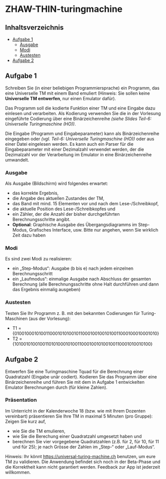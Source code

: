 # ZHAW-THIN-turingmachine

## Inhaltsverzeichnis
<!-- TOC -->
* [Aufgabe 1](#aufgabe-1)
    * [Ausgabe](#ausgabe)
    * [Modi](#modi)
    * [Austesten](#austesten)
* [Aufgabe 2](#aufgabe-2)
<!-- TOC -->

## Aufgabe 1

Schreiben Sie (in einer beliebigen Programmiersprache) ein Programm, das eine Universelle
TM mit einem Band emuliert (Hinweis: Sie sollen keine **Universelle TM entwerfen**, nur einen Emulator dafür).

Das Programm soll die kodierte Funktion einer TM und eine Eingabe dazu einlesen und
verarbeiten. Als Kodierung verwenden Sie die in der Vorlesung eingeführte Codierung über
eine Binärzeichenreihe _(siehe Slides Teil-6: Universelle Turingmaschine (HO))_.

Die Eingabe (Programm und Eingabeparameter) kann als Binärzeichenreihe eingegeben oder
_(vgl. Teil-6: Universelle Turingmaschine (HO))_ oder aus einer Datei eingelesen werden. Es kann
auch ein Parser für die Eingabeparameter mit einer Dezimalzahl verwendet werden, der die
Dezimalzahl vor der Verarbeitung im Emulator in eine Binärzeichenreihe umwandelt.

### Ausgabe
Als Ausgabe (Bildschirm) wird folgendes erwartet:
* das korrekte Ergebnis, 
* die Angabe des aktuellen Zustandes der TM, 
* das Band mit mind. 15 Elementen vor und nach dem Lese-/Schreibkopf, 
* die aktuelle Position des Lese-/Schreibkopfes und 
* ein Zähler, der die Anzahl der bisher durchgeführten Berechnungsschritte angibt. 
* **Optional**: Graphische Ausgabe des Übergangsdiagramms im Step-Modus, Grafisches Interface, usw. Bitte nur angehen, wenn Sie wirklich Zeit dazu haben

### Modi
Es sind zwei Modi zu realisieren:
* ein „Step-Modus“: Ausgabe (b bis e) nach jedem einzelnen Berechnungsschritt 
* ein „Laufmodus“: einmalige Ausgabe nach Abschluss der gesamten Berechnung (alle Berechnungsschritte ohne Halt durchführen und dann das Ergebnis einmalig ausgeben)

### Austesten

Testen Sie Ihr Programm z. B. mit den bekannten Codierungen für Turing-Maschinen (aus der
Vorlesung):

* T1 = {010010001010011000101010010110001001001010011000100010001010}
* T2 = {1010010100100110101000101001100010010100100110001010010100}

## Aufgabe 2

Entwerfen Sie eine Turingmaschine Tquad für die Berechnung einer Quadratzahl (Eingabe unär
codiert). Kodieren Sie das Programm über eine Binärzeichenreihe und führen Sie mit dem in
Aufgabe 1 entwickelten Emulator Berechnungen durch (für kleine Zahlen).

### Präsentation
Im Unterricht in der Kalenderwoche 18 (bzw. wie mit Ihrem Dozenten vereinbart) präsentieren
Sie Ihre TM in maximal 5 Minuten (pro Gruppe): Zeigen Sie kurz auf,

* wie Sie die TM emulieren, 
* wie Sie die Berechung einer Quadratzahl umgesetzt haben und 
* berechnen Sie vier vorgegebene Quadratzahlen (z.B. für 2, für 10, für 11 und für 25); je nach Grösse der Zahlen im „Step-“ oder „Lauf-Modus“.

Hinweis: Ihr könnt https://universal-turing-machine.ch benutzen, um eure TM zu validieren.
Die Anwendung befindet sich noch in der Beta-Phase und die Korrektheit kann nicht garantiert
werden. Feedback zur App ist jederzeit willkommen.